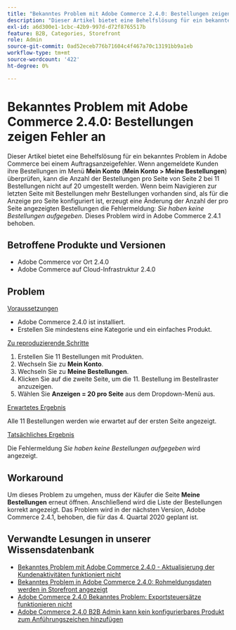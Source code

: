 ```yaml
---
title: "Bekanntes Problem mit Adobe Commerce 2.4.0: Bestellungen zeigen Fehler an"
description: "Dieser Artikel bietet eine Behelfslösung für ein bekanntes Problem in Adobe Commerce bei einem Auftragsanzeigefehler. Wenn angemeldete Kunden ihre Bestellungen im Menü **Mein Konto** (**Mein Konto &gt; Meine Bestellungen**) überprüfen, kann das Bestellraster die Anzahl der Bestellungen pro Seite nicht von Seite 2 auf 20 umstellen, wenn 11 Bestellungen vorhanden sind. Wenn beim Navigieren zur letzten Seite mit Bestellungen mehr Bestellungen vorhanden sind, als für die Anzeige pro Seite konfiguriert ist, erzeugt die Änderung der Anzahl der pro Seite angezeigten Bestellungen die Fehlermeldung: *Sie haben keine Bestellungen aufgegeben*. Dieses Problem wird in Adobe Commerce 2.4.1 behoben."
exl-id: a6d300e1-1cbc-42b9-997d-d72f8765517b
feature: B2B, Categories, Storefront
role: Admin
source-git-commit: 0ad52eceb776b71604c4f467a70c13191bb9a1eb
workflow-type: tm+mt
source-wordcount: '422'
ht-degree: 0%

---
```


# Bekanntes Problem mit Adobe Commerce 2.4.0: Bestellungen zeigen Fehler an

Dieser Artikel bietet eine Behelfslösung für ein bekanntes Problem in Adobe Commerce bei einem Auftragsanzeigefehler. Wenn angemeldete Kunden ihre Bestellungen im Menü **Mein Konto** (**Mein Konto > Meine Bestellungen**) überprüfen, kann die Anzahl der Bestellungen pro Seite von Seite 2 bei 11 Bestellungen nicht auf 20 umgestellt werden. Wenn beim Navigieren zur letzten Seite mit Bestellungen mehr Bestellungen vorhanden sind, als für die Anzeige pro Seite konfiguriert ist, erzeugt eine Änderung der Anzahl der pro Seite angezeigten Bestellungen die Fehlermeldung: *Sie haben keine Bestellungen aufgegeben*. Dieses Problem wird in Adobe Commerce 2.4.1 behoben.

## Betroffene Produkte und Versionen

* Adobe Commerce vor Ort 2.4.0
* Adobe Commerce auf Cloud-Infrastruktur 2.4.0

## Problem

<u>Voraussetzungen</u>

* Adobe Commerce 2.4.0 ist installiert.
* Erstellen Sie mindestens eine Kategorie und ein einfaches Produkt.

<u>Zu reproduzierende Schritte</u>

1. Erstellen Sie 11 Bestellungen mit Produkten.
1. Wechseln Sie zu **Mein Konto**.
1. Wechseln Sie zu **Meine Bestellungen**.
1. Klicken Sie auf die zweite Seite, um die 11. Bestellung im Bestellraster anzuzeigen.
1. Wählen Sie **Anzeigen = 20 pro Seite** aus dem Dropdown-Menü aus.

<u>Erwartetes Ergebnis</u>

Alle 11 Bestellungen werden wie erwartet auf der ersten Seite angezeigt.

<u>Tatsächliches Ergebnis</u>

Die Fehlermeldung *Sie haben keine Bestellungen aufgegeben* wird angezeigt.

## Workaround

Um dieses Problem zu umgehen, muss der Käufer die Seite **Meine Bestellungen** erneut öffnen. Anschließend wird die Liste der Bestellungen korrekt angezeigt. Das Problem wird in der nächsten Version, Adobe Commerce 2.4.1, behoben, die für das 4. Quartal 2020 geplant ist.

## Verwandte Lesungen in unserer Wissensdatenbank

* [Bekanntes Problem mit Adobe Commerce 2.4.0 - Aktualisierung der Kundenaktivitäten funktioniert nicht](/help/troubleshooting/miscellaneous/magento-2-4-0-refresh-on-customer-activities-does-not-work.md)
* [Bekanntes Problem in Adobe Commerce 2.4.0: Rohmeldungsdaten werden in Storefront angezeigt](/help/troubleshooting/storefront/magento-2-4-0-issue-storefront-raw-message-data-display.md)
* [Adobe Commerce 2.4.0 Bekanntes Problem: Exportsteuersätze funktionieren nicht](/help/troubleshooting/miscellaneous/magento-2-4-0-known-issue-export-tax-rates-does-not-work.md)
* [Adobe Commerce 2.4.0 B2B Admin kann kein konfigurierbares Produkt zum Anführungszeichen hinzufügen](/help/troubleshooting/miscellaneous/magento-2-4-0-b2b-admin-can-t-add-configurable-product-to-quote.md)
